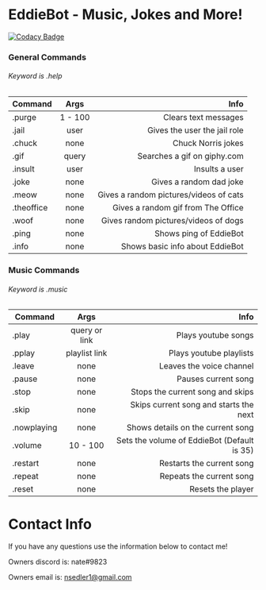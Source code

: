 # EddieBot - Music, Jokes and More!
[![Codacy Badge](https://api.codacy.com/project/badge/Grade/59808c6f32e943f580e9a26449a4d0f7)](https://www.codacy.com/app/nsedler1/EddieBot?utm_source=github.com&amp;utm_medium=referral&amp;utm_content=nsedler/EddieBot&amp;utm_campaign=Badge_Grade)

### General Commands

###### Keyword is .help

| Command        | Args           | Info  |
| ------------- |:-------------:| -----:|
| .purge | 1 - 100 | Clears text messages |
| .jail | user | Gives the user the jail role |
| .chuck | none | Chuck Norris jokes |
| .gif | query | Searches a gif on giphy.com |
| .insult | user | Insults a user |
| .joke | none | Gives a random dad joke |
| .meow | none | Gives a random pictures/videos of cats |
| .theoffice | none | Gives a random gif from The Office |
| .woof | none | Gives random pictures/videos of dogs |
| .ping | none | Shows ping of EddieBot |
| .info | none | Shows basic info about EddieBot |


### Music Commands

###### Keyword is .music

| Command        | Args           | Info  |
| ------------- |:-------------:| -----:|
| .play | query or link | Plays youtube songs |
| .pplay | playlist link | Plays youtube playlists |
| .leave | none | Leaves the voice channel |
| .pause | none | Pauses current song |
| .stop | none |  Stops the current song and skips |
| .skip | none | Skips current song and starts the next |
| .nowplaying | none | Shows details on the current song |
| .volume | 10 - 100 | Sets the volume of EddieBot (Default is 35) |
| .restart | none | Restarts the current song |
| .repeat | none | Repeats the current song |
| .reset | none | Resets the player |

# Contact Info

If you have any questions use the information below to contact me!

Owners discord is: nate#9823 

Owners email is: nsedler1@gmail.com
